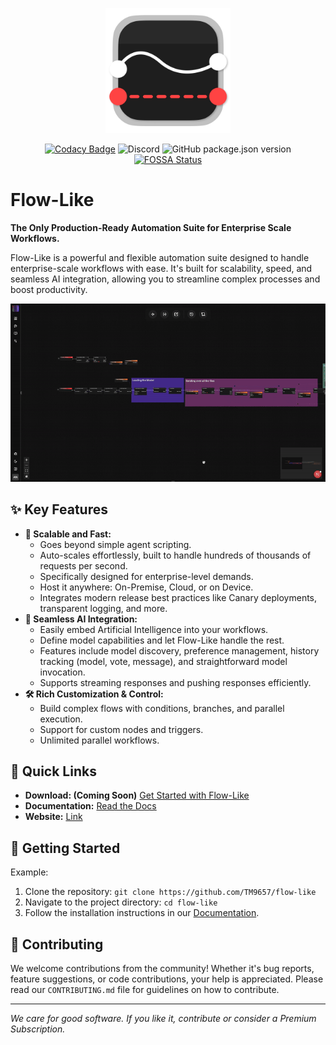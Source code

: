<p align="center">
   <a href="https://flow-like.com" target="_blank">
      <picture>
         <source width=200 srcset="./apps/desktop/public/app-logo-light.webp" media="(prefers-color-scheme: dark)">
         <img width=200 src="./apps/desktop/public/app-logo.webp" alt="Icon">
      </picture>
   </a>
</p>

<div align="center">

[![Codacy Badge](https://app.codacy.com/project/badge/Grade/244d2db2a84f4e79b64d984639a2b18f)](https://app.codacy.com/gh/TM9657/flow-like/dashboard?utm_source=gh&utm_medium=referral&utm_content=&utm_campaign=Badge_grade)
![Discord](https://img.shields.io/discord/673169081704120334)
![GitHub package.json version](https://img.shields.io/github/package-json/v/TM9657/flow-like)
[![FOSSA Status](https://app.fossa.com/api/projects/custom%2B49014%2Fflow-like.svg?type=small)](https://app.fossa.com/projects/custom%2B49014%2Fflow-like?ref=badge_small)

</div>

<a name="Headline"></a>

# Flow-Like

**The Only Production-Ready Automation Suite for Enterprise Scale Workflows.**

Flow-Like is a powerful and flexible automation suite designed to handle enterprise-scale workflows with ease. It's built for scalability, speed, and seamless AI integration, allowing you to streamline complex processes and boost productivity.

<p align="center">
   <img width="800" src="./assets/recording.gif" alt="Recording">
</p>

## ✨ Key Features

* **🚀 Scalable and Fast:**
    * Goes beyond simple agent scripting.
    * Auto-scales effortlessly, built to handle hundreds of thousands of requests per second.
    * Specifically designed for enterprise-level demands.
    * Host it anywhere: On-Premise, Cloud, or on Device.
    * Integrates modern release best practices like Canary deployments, transparent logging, and more.
* **🧠 Seamless AI Integration:**
    * Easily embed Artificial Intelligence into your workflows.
    * Define model capabilities and let Flow-Like handle the rest.
    * Features include model discovery, preference management, history tracking (model, vote, message), and straightforward model invocation.
    * Supports streaming responses and pushing responses efficiently.
* **🛠️ Rich Customization & Control:**
    * Build complex flows with conditions, branches, and parallel execution.
    * Support for custom nodes and triggers.
    * Unlimited parallel workflows.

## 🔗 Quick Links

* **Download: (Coming Soon)** [Get Started with Flow-Like](#)
* **Documentation:** [Read the Docs](https://docs.flow-like.com)
* **Website:** [Link](https://flow-like.com)

## 🚀 Getting Started

Example:
1.  Clone the repository: `git clone https://github.com/TM9657/flow-like`
2.  Navigate to the project directory: `cd flow-like`
3.  Follow the installation instructions in our [Documentation](https://docs.flow-like.com/contributing/getting-started/).

## 🤝 Contributing

We welcome contributions from the community! Whether it's bug reports, feature suggestions, or code contributions, your help is appreciated. Please read our `CONTRIBUTING.md` file for guidelines on how to contribute.

---

*We care for good software. If you like it, contribute or consider a Premium Subscription.*